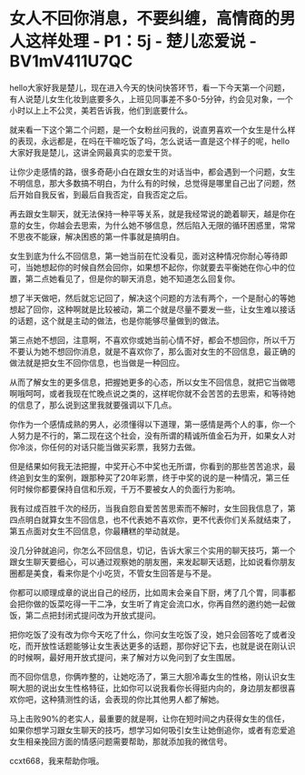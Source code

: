 # 女人不回你消息，不要纠缠，高情商的男人这样处理 - P1：5j - 楚儿恋爱说 - BV1mV411U7QC

hello大家好我是楚儿，现在进入今天的快问快答环节，看一下今天第一个问题，有人说楚儿女生化妆到底要多久，上班见同事差不多0-5分钟，约会见对象，一个小时以上上不公灵，美若告诉我，他们到底要什么。

就来看一下这个第二个问题，是一个女粉丝问我的，说直男喜欢一个女生是什么样的表现，永远都是，在吗在干嘛吃饭了吗，怎么说话一直是这个样子的呢，hello大家好我是楚儿，这讲全网最真实的恋爱干货。

让你少走感情的路，很多奇葩小白在跟女生的对话当中，都会遇到一个问题，女生不明信息，那大多数搞不明白，为什么有的时候，总觉得是哪里自己出了问题，然后开始自我反省，到最后自我否定，自我否定之后。

再去跟女生聊天，就无法保持一种平等关系，就是我经常说的跪着聊天，越是你在意的女生，你越会去思索，为什么她不够信息，然后陷入无限的循环困惑里，常常不思夜不能寐，解决困惑的第一件事就是搞明白。

女生到底为什么不回信息，第一她当前在忙没看见，面对这种情况你耐心等待即可，当她想起你的时候自然会回你，如果想不起你，你就要去平衡她在你心中的位置，第二点她看见了，但是你的聊天消息，她不知道怎么回复你。

想了半天做吧，然后就忘记回了，解决这个问题的方法有两个，一个是耐心的等她想起了回你，这种啊就是比较被动，第二个就是尽量不要发一些，让女生难以接话的话题，这个就是主动的做法，也是你能够尽量做到的做法。

第三点她不想回，注意啊，不喜欢你或她当前心情不好，都会不想回你，所以千万不要认为她不想回你消息，就是不喜欢你了，那么面对女生的不回信息，最正确的做法就是把女生不回你信息，也当做是一种回应。

从而了解女生的更多信息，把握她更多的心态，所以女生不回信息，就把它当做嗯啊哦呵呵，或者我现在忙晚点说之类的，这样呢你就不会苦苦的去思索，和等待她的信息了，那么说到这里我就要强调以下几点。

你作为一个感情成熟的男人，必须懂得以下道理，第一感情是两个人的事，你一个人努力是不行的，第二现在这个社会，没有所谓的精诚所值金石为开，如果女人对你冷淡，你任何的对话只能当做买彩票，我努力去做。

但是结果如何我无法把握，中奖开心不中奖也无所谓，你看到的那些苦苦追求，最终追到女生的案例，跟那种买了20年彩票，终于中奖的说的是一种情况，第三任何时候你都要保持自信和乐观，千万不要被女人的负面行为影响。

我有过成百胜千次的经历，当我自怨自爱苦苦思索而不解时，女生回我信息了，第四点明白就算女生不回信息，也不代表她不喜欢你，更不代表你们关系就结束了，第五点面对女生不回信息，你最糟糕的举动就是。

没几分钟就追问，你怎么不回信息，切记，告诉大家三个实用的聊天技巧，第一个跟女生聊天要细心，可以通过观察她的朋友圈，来发起聊天话题，比如说看你朋友圈都是美食，看来你是个小吃货，不管女生回答是与不是。

你都可以顺理成章的说出自己的经历，比如周末会亲自下厨，烤了几个胃，同事都会把你做的饭菜吃得一干二净，女生听了肯定会流口水，你再自然的邀约她一起做饭，第二点把封闭式提问改为开放式提问。

把你吃饭了没有改为你今天吃了什么，你问女生吃饭了没，她只会回答吃了或者没吃，而开放性话题能够让女生表达更多的话题，那你好记下去，也就是说在刚认识的时候啊，最好用开放式提问，来了解对方以免问到了女生围居。

而不回你信息，你俩咋整的，让她吃汤了，第三大胆冷毒女生的性格，刚认识女生啊大胆的说出女生性格特征，比如你可以说我看你长得挺内向的，身边朋友都很喜欢你吧，这种猜测性的话，会表现的你比其他男人都了解她。

马上击败90%的老实人，最重要的就是啊，让你在短时间之内获得女生的信任，如果你想学习跟女生聊天的技巧，想学习如何吸引女生让她倒追你，或者有恋爱追女生相亲挽回方面的情感问题需要帮助，那就添加我的微信号。

ccxt668，我来帮助你哦。